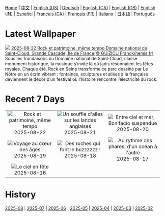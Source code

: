 [Home](../README.md) | [中文](zh-CN.md) | [English (US)](en-US.md) | [Deutsch](de-DE.md) | [English (CA)](en-CA.md) | [English (GB)](en-GB.md) | [English (IN)](en-IN.md) | [Español](es-ES.md) | [Français (CA)](fr-CA.md) | [Français (FR)](fr-FR.md) | [Italiano](it-IT.md) | [日本語](ja-JP.md) | [Português](pt-BR.md)

# Latest Wallpaper
![](https://www.bing.com/th?id=OHR.RockSeine_FR-FR5220728990_UHD.jpg)
[2025-08-22 Rock et patrimoine, même tempo Domaine national de Saint-Cloud, Grande Cascade, Île de France(© GUIZIOU Franck/hemis.fr)](https://www.bing.com/th?id=OHR.RockSeine_FR-FR5220728990_UHD.jpg)
Sous les frondaisons du Domaine national de Saint-Cloud, classé monument historique, la musique s’invite là où jadis résonnaient les fêtes royales. Chaque été, Rock en Seine transforme ce parc dessiné par Le Nôtre en un écrin vibrant : fontaines, sculptures et allées à la française deviennent le décor d’un festival où l’histoire rencontre l’électricité du rock.

# Recent 7 Days
|  |  |  |
|:---:|:---:|:---:|
| ![](https://www.bing.com/th?id=OHR.RockSeine_FR-FR5220728990_400x240.jpg "Rock et patrimoine, même tempo") 2025-08-22 | ![](https://www.bing.com/th?id=OHR.WheatearBird_FR-FR6118377367_400x240.jpg "Un souffle d'ailes sur les landes anglaises") 2025-08-21 | ![](https://www.bing.com/th?id=OHR.CitadelBonifacio_FR-FR5988147766_400x240.jpg "Entre ciel et mer, Bonifacio suspendue") 2025-08-20 |
| ![](https://www.bing.com/th?id=OHR.GipuzcoaSummer_FR-FR5838334376_400x240.jpg "Voyage au cœur des âges") 2025-08-19 | ![](https://www.bing.com/th?id=OHR.ColorfulBeehives_FR-FR5685260580_400x240.jpg "Des ruches qui font le buzzzzzz !") 2025-08-18 | ![](https://www.bing.com/th?id=OHR.LyngvigLighthouse_FR-FR5388600592_400x240.jpg "Au rythme des phares, d'un océan à l'autre") 2025-08-17 |
| ![](https://www.bing.com/th?id=OHR.KiteFrejus_FR-FR4833953629_400x240.jpg "Le ciel en fête") 2025-08-16 |  |  |

# History
[2025-08](../archives/wallpaper/fr-FR/w_2025_08.md) | [2025-07](../archives/wallpaper/fr-FR/w_2025_07.md) | [2025-06](../archives/wallpaper/fr-FR/w_2025_06.md) | [2025-05](../archives/wallpaper/fr-FR/w_2025_05.md) | [2025-04](../archives/wallpaper/fr-FR/w_2025_04.md) | [2025-03](../archives/wallpaper/fr-FR/w_2025_03.md) | [2025-02](../archives/wallpaper/fr-FR/w_2025_02.md)
